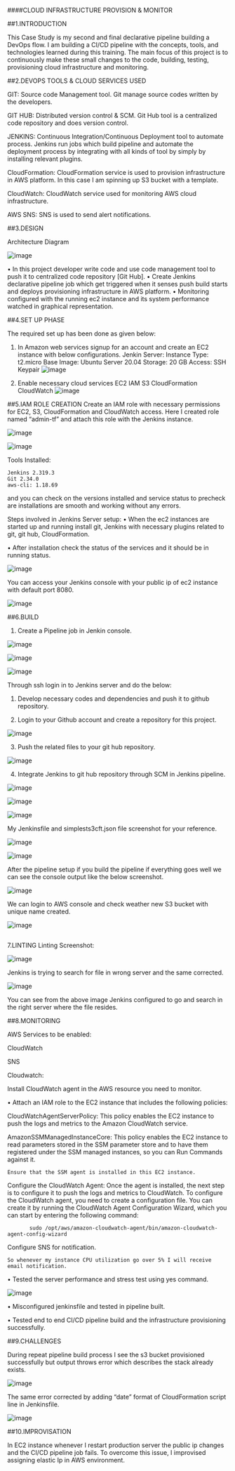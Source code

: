 ####CLOUD INFRASTRUCTURE PROVISION & MONITOR

##1.INTRODUCTION

This Case Study is my second and final declarative pipeline building a DevOps flow. I am building a CI/CD pipeline with the concepts, tools, and technologies learned during this training. The main focus of this project is to continuously make these small changes to the code, building, testing, provisioning cloud infrastructure and monitoring. 

##2.DEVOPS TOOLS & CLOUD SERVICES USED

GIT: 
Source code Management tool.
Git manage source codes written by the developers.

GIT HUB: 
Distributed version control & SCM. Git Hub tool is a centralized code repository and does version control.

JENKINS: 
Continuous Integration/Continuous Deployment tool to automate process. Jenkins run jobs which build pipeline and automate the deployment process by integrating with all kinds of tool by simply by installing relevant plugins.

CloudFormation:
CloudFormation service is used to provision infrastructure in AWS platform. In this case I am spinning up S3 bucket with a template.

CloudWatch:
CloudWatch service used for monitoring AWS cloud infrastructure.

AWS SNS:
SNS is used to send alert notifications. 


##3.DESIGN
 

Architecture Diagram

![image](https://user-images.githubusercontent.com/60556160/156586137-c18184bc-315c-465a-a32a-52616fbf3b74.png)

 
•	In this project developer write code and use code management tool to push it to centralized code repository [Git Hub].
•	Create Jenkins declarative pipeline job which get triggered when it senses push build starts and deploys provisioning infrastructure in AWS platform.
•	Monitoring configured with the running ec2 instance and its system performance watched in graphical representation. 

##4.SET UP PHASE

The required set up has been done as given below:

1.	In Amazon web services signup for an account and create an EC2 instance with below configurations.
Jenkin Server:
	Instance Type: t2.micro
	Base Image: Ubuntu Server 20.04
	Storage: 20 GB
	Access: SSH Keypair
	![image](https://user-images.githubusercontent.com/60556160/156484250-42ac3f57-cd59-48e1-8280-82179e1dc02a.png)

 
2.	Enable necessary cloud services
EC2
IAM
S3
CloudFormation
CloudWatch
![image](https://user-images.githubusercontent.com/60556160/156484300-e6007b3e-81c5-4356-a430-61aef24d6285.png)


##5.IAM ROLE CREATION
Create an IAM role with necessary permissions for EC2, S3, CloudFormation and CloudWatch access. Here I created role named “admin-tf” and attach this role with the Jenkins instance.

![image](https://user-images.githubusercontent.com/60556160/156484377-4dab8afd-5ec3-4064-aec3-1f238bb830b9.png)

![image](https://user-images.githubusercontent.com/60556160/156484486-325c8a93-11f9-4600-84ea-66de674d0c92.png)


 

Tools Installed:

	Jenkins 2.319.3
	Git 2.34.0
	aws-cli: 1.18.69

and you can check on the versions installed and service status to precheck are installations are smooth and working without any errors.






	


Steps involved in Jenkins Server setup:
•	When the ec2 instances are started up and running install git, Jenkins with necessary plugins related to git, git hub, CloudFormation.

•	After installation check the status of the services and it should be in running status.

![image](https://user-images.githubusercontent.com/60556160/156484547-946078f3-3cc1-4f28-a2c9-be86d067b034.png)



You can access your Jenkins console with your public ip of ec2 instance with default port 8080.

![image](https://user-images.githubusercontent.com/60556160/156484596-ff957381-0e49-4aa4-88d5-24089bc1512b.png)

 ##6.BUILD


1.	Create a Pipeline job in Jenkin console.

![image](https://user-images.githubusercontent.com/60556160/156484675-4a4d5a53-ab6a-4b9f-8418-b1da4dff1931.png)


 ![image](https://user-images.githubusercontent.com/60556160/156484712-2f653068-0fc8-41fa-9e0f-3d11228b3da4.png)

![image](https://user-images.githubusercontent.com/60556160/156484737-e79736af-2214-4cea-adb9-fded49736f26.png)


Through ssh login in to Jenkins server and do the below:
1.	Develop necessary codes and dependencies and push it to github repository.

2.	Login to your Github account and create a repository for this project.

 ![image](https://user-images.githubusercontent.com/60556160/156484799-a81b091c-51e3-43ff-980a-ee3593ccd6e9.png)


3.	Push the related files to your git hub repository.

![image](https://user-images.githubusercontent.com/60556160/156484844-2f1f0929-b2e1-421a-af44-2d021ff2050d.png)


4.	Integrate Jenkins to git hub repository through SCM in Jenkins pipeline.

 ![image](https://user-images.githubusercontent.com/60556160/156484882-c73664d2-b6a7-4fc5-900e-c72f3c6687f0.png)
 
 ![image](https://user-images.githubusercontent.com/60556160/156484936-dbf974fc-aa16-4bfa-bddf-d7a5a1941b3a.png)

![image](https://user-images.githubusercontent.com/60556160/156484960-8c728cd9-277c-4fbb-aba9-ffb79b0fbbae.png)



My Jenkinsfile and simplests3cft.json file screenshot for your reference.

![image](https://user-images.githubusercontent.com/60556160/156485022-d024cd6e-1402-475e-a892-75246d5159b6.png)

![image](https://user-images.githubusercontent.com/60556160/156485037-8bcc786c-c842-4149-aa6e-d5e3805eb405.png)


After the pipeline setup if you build the pipeline if everything goes well we can see the console output like the below screenshot. 

 ![image](https://user-images.githubusercontent.com/60556160/156485068-e192fd26-5aff-461b-9935-494a985ffdfd.png)

We can login to AWS console and check weather new S3 bucket with unique name created.

 ![image](https://user-images.githubusercontent.com/60556160/156485105-b9a05353-0cac-4fe9-a13a-e36a41758307.png)

##
7.LINTING
Linting Screenshot:

![image](https://user-images.githubusercontent.com/60556160/156485136-0de86b53-e9cb-49ce-9ee4-2942a3afa4eb.png)

Jenkins is trying to search for file in wrong server and the same corrected.

 ![image](https://user-images.githubusercontent.com/60556160/156485154-06dfcf83-5901-4a6a-85fa-f9bb2477c039.png)


You can see from the above image Jenkins configured to go and search in the right server where the file resides.

##8.MONITORING

AWS Services to be enabled:

CloudWatch

SNS

Cloudwatch:

Install CloudWatch agent in the AWS resource you need to monitor.

•	Attach an IAM role to the EC2 instance that includes the following policies:

CloudWatchAgentServerPolicy: This policy enables the EC2 instance to push the logs and metrics to the Amazon CloudWatch service.

AmazonSSMManagedInstanceCore: This policy enables the EC2 instance to read parameters stored in the SSM parameter store and to have them registered under the SSM managed instances, so you can Run Commands against it.
               
	Ensure that the SSM agent is installed in this EC2 instance.
Configure the CloudWatch Agent:
       Once the agent is installed, the next step is to configure it to push the logs           and metrics to CloudWatch.
       To configure the CloudWatch agent, you need to create a configuration file. You can create it by running the CloudWatch Agent Configuration Wizard, which you can start by        entering the following command:
               
	       sudo /opt/aws/amazon-cloudwatch-agent/bin/amazon-cloudwatch-agent-config-wizard
	       
Configure SNS for notification. 

	So whenever my instance CPU utilization go over 5% I will receive email notification.



•	Tested the server performance and stress test using yes command.

![image](https://user-images.githubusercontent.com/60556160/156485347-9643b2ac-f11b-4f96-b944-aae22b183bb3.png)


•	Misconfigured jenkinsfile and tested in pipeline built.

•	Tested end to end CI/CD pipeline build and the infrastructure provisioning successfully.


##9.CHALLENGES


During repeat pipeline build process I see the s3 bucket provisioned successfully but output throws error which describes the stack already exists.

![image](https://user-images.githubusercontent.com/60556160/156485419-7728c9eb-4248-4d2f-9703-a4939bec3236.png)

   


The same error corrected by adding “date” format of CloudFormation script line in Jenkinsfile.

![image](https://user-images.githubusercontent.com/60556160/156485446-d575f8d5-cee0-4316-b07e-d1094bb0bab7.png)

##10.IMPROVISATION

 In EC2 instance whenever I restart production server the public ip changes and the CI/CD pipeline job fails. To overcome this issue, I improvised assigning elastic Ip in AWS environment. 


                                        









